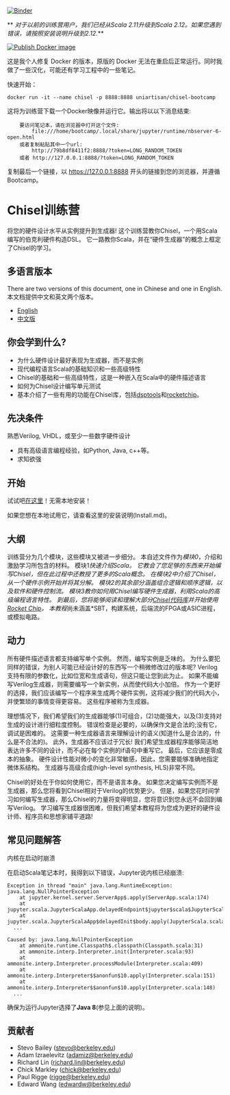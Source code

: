 [![Binder](https://mybinder.org/badge_logo.svg)](https://mybinder.org/v2/gh/freechipsproject/chisel-bootcamp/master)

** _对于以前的训练营用户，我们已经从Scala 2.11升级到Scala 2.12。如果您遇到错误，请按照安装说明升级到2.12._**


[![Publish Docker image](https://github.com/uniartisan/chisel-bootcamp/actions/workflows/docker.yml/badge.svg)](https://github.com/uniartisan/chisel-bootcamp/actions/workflows/docker.yml)

这是我个人修复 Docker 的版本，原版的 Docker 无法在重启后正常运行。同时我做了一些汉化，可能还有学习工程中的一些笔记。

快速开始：
```
docker run -it --name chisel -p 8888:8888 uniartisan/chisel-bootcamp
```

这将为训练营下载一个Docker映像并运行它。输出将以以下消息结束:

```
    要访问笔记本，请在浏览器中打开这个文件:
        file:///home/bootcamp/.local/share/jupyter/runtime/nbserver-6-open.html
    或者复制粘贴其中一个url:
        http://79b8df8411f2:8888/?token=LONG_RANDOM_TOKEN
    或者 http://127.0.0.1:8888/?token=LONG_RANDOM_TOKEN
```

复制最后一个链接，以 https://127.0.0.1:8888 开头的链接到您的浏览器，并遵循Bootcamp。

# Chisel训练营

将您的硬件设计水平从实例提升到生成器!
这个训练营教你Chisel，一个用Scala编写的伯克利硬件构造DSL。
它一路教你Scala，并在“硬件生成器”的概念上框定了Chisel的学习。

## 多语言版本

There are two versions of this document, one in Chinese and one in English.
本文档提供中文和英文两个版本。

- [English](https://github.com/uniartisan/chisel-bootcamp/blob/master/README.md)
- [中文版](https://github.com/uniartisan/chisel-bootcamp/blob/master/README_cn.md)


## 你会学到什么?

- 为什么硬件设计最好表现为生成器，而不是实例
- 现代编程语言Scala的基础知识和一些高级特性
- Chisel的基础和一些高级特性，这是一种嵌入在Scala中的硬件描述语言
- 如何为Chisel设计编写单元测试
- 基本介绍了一些有用的功能在Chisel库，包括[dsptools](https://github.com/ucb-bar/dsptools/)和[rocketchip](https://github.com/freechipsproject/rocket-chip)。

## 先决条件

熟悉Verilog, VHDL，或至少一些数字硬件设计
- 具有高级语言编程经验，如Python, Java, c++等。
- 求知欲强

## 开始

试试吧[在这里](https://mybinder.org/v2/gh/freechipsproject/chisel-bootcamp/master)！无需本地安装！

如果您想在本地试用它，请查看这里的安装说明(Install.md)。

## 大纲

训练营分为几个模块，这些模块又被进一步细分。
本自述文件作为*模块0*，介绍和激励学习所包含的材料。
模块1*快速介绍Scala。
它教会了您足够的东西来开始编写Chisel，但在此过程中还教授了更多的Scala概念。
在模块2中介绍了Chisel，从一个硬件示例开始并将其分解。
模块2的其余部分涵盖组合逻辑和顺序逻辑，以及软件和硬件控制流。
模块3教你如何用Chisel编写硬件生成器，利用Scala的高级编程语言特性。
到最后，您将能够阅读和理解大部分[Chisel代码库](https://github.com/freechipsproject/chisel3)并开始使用[Rocket Chip](https://github.com/freechipsproject/rocket-chip)。
本教程*尚未涵盖*SBT，构建系统，后端流的FPGA或ASIC进程，或模拟电路。

## 动力
所有硬件描述语言都支持编写单个实例。
然而，编写实例是乏味的。
为什么要犯同样的错误，为别人可能已经设计好的东西写一个稍微修改过的版本呢?
Verilog支持有限的参数化，比如位宽和生成语句，但这只能让您到此为止。
如果不能编写Verilog生成器，则需要编写一个新实例，从而使代码大小加倍。
作为一个更好的选择，我们应该编写一个程序来生成两个硬件实例，这将减少我们的代码大小，并使繁琐的事情变得更容易。
这些程序被称为生成器。

理想情况下，我们希望我们的生成器能够(1)可组合，(2)功能强大，以及(3)支持对生成的设计进行细粒度控制。
错误检查是必要的，以确保作文是合法的;没有它，调试是困难的。
这需要一种生成器语言来理解设计的语义(知道什么是合法的，什么是不合法的)。
此外，生成器不应该过于冗长!
我们希望生成器程序能够简洁地表达许多不同的设计，而不必在每个实例的if语句中重写它。
最后，它应该是零成本的抽象。
硬件设计性能对微小的变化非常敏感，因此，您需要能够准确地指定微体系结构。
生成器与高级合成(high-level synthesis, HLS)非常不同。

Chisel的好处在于你如何使用它，而不是语言本身。
如果您决定编写实例而不是生成器，那么您将看到Chisel相对于Verilog的优势更少。
但是，如果您花时间学习如何编写生成器，那么Chisel的力量将变得明显，您将意识到您永远不会回到编写Verilog。
学习编写生成器很困难，但我们希望本教程将为您成为更好的硬件设计师、程序员和思想家铺平道路!

## 常见问题解答

内核在启动时崩溃

在启动Scala笔记本时，我得到以下错误，Jupyter说内核已经崩溃:

```
Exception in thread "main" java.lang.RuntimeException: java.lang.NullPointerException
	at jupyter.kernel.server.ServerApp$.apply(ServerApp.scala:174)
	at jupyter.scala.JupyterScalaApp.delayedEndpoint$jupyter$scala$JupyterScalaApp$1(JupyterScala.scala:93)
	at jupyter.scala.JupyterScalaApp$delayedInit$body.apply(JupyterScala.scala:13)
  ...

Caused by: java.lang.NullPointerException
	at ammonite.runtime.Classpath$.classpath(Classpath.scala:31)
	at ammonite.interp.Interpreter.init(Interpreter.scala:93)
	at ammonite.interp.Interpreter.processModule(Interpreter.scala:409)
	at ammonite.interp.Interpreter$$anonfun$10.apply(Interpreter.scala:151)
	at ammonite.interp.Interpreter$$anonfun$10.apply(Interpreter.scala:148)
  ...
```

确保为运行Jupyter选择了**Java 8**(参见上面的说明)。

## 贡献者
- Stevo Bailey ([stevo@berkeley.edu](mailto:stevo@berkeley.edu))
- Adam Izraelevitz ([adamiz@berkeley.edu](mailto:azidar@berkeley.edu))
- Richard Lin ([richard.lin@berkeley.edu](mailto:edwardw@berkeley.edu))
- Chick Markley ([chick@berkeley.edu](mailto:chick@berkeley.edu))
- Paul Rigge ([rigge@berkeley.edu](mailto:rigge@berkeley.edu))
- Edward Wang ([edwardw@berkeley.edu](mailto:edwardw@berkeley.edu))

